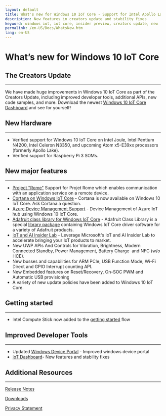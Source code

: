 ```yaml
---
layout: default
title: What's new for Windows 10 IoT Core - Support for Intel Apollo Lake
description: New features in creators update and stability fixes
keyword: windows iot, iot core, insider preview, creators update, new
permalink: /en-US/Docs/WhatsNew.htm
lang: en-US
---
```

# What’s new for Windows 10 IoT Core 

## The Creators Update
___

We have made huge improvements in Windows 10 IoT Core as part of the Creators Update, including improved developer tools, additional APIs, new code samples, and more. Download the newest [Windows 10 IoT Core Dashboard](http://go.microsoft.com/fwlink/?LinkID=708576) and see for yourself!

## New Hardware 
___

* Verified support for Windows 10 IoT Core on Intel Joule, Intel Pentium N4200, Intel Celeron N3350, and upcoming Atom x5-E39xx processors (formerly Apollo Lake).
* Verified support for Raspberry Pi 3 SOMs. 

## New major features
___ 
* [Project "Rome"](http://aka.ms/projectrome) Support for Projet Rome which enables communication with an application service on a remote device.
* [Cortana on Windows IoT Core]({{site.baseurl}}/{{page.lang}}/Docs/CortanaOnIoTCore) - Cortana is now available on Windows 10 IoT Core. Ask Cortana a question.
* [Azure Device Management Support]({{site.baseurl}}/{{page.lang}}/Docs/AzureDM) - Device Management of Azure IoT hub using Windows 10 IoT Core. 
* [Adafruit class library for Windows IoT Core](https://learn.adafruit.com/adafruit-class-library-for-windows-iot-core) - Adafruit Class Library is a special [library package](https://github.com/adafruit/AdafruitClassLibrary) containing Windows IoT Core driver software for a variety of Adafruit products.
* [IoT and AI Insider Lab]({{site.baseurl}}/{{page.lang}}/Docs/InsiderLab) - Leverage Microsoft's IoT and AI Insider Lab to accelerate bringing your IoT products to market.
* New UWP APIs And Controls for Vibration, Brightness, Modern Connected Standby, Power Management, Battery Charge  and NFC (w/o HCE). 
* New busses and capabilities for ARM PCIe, USB Function Mode, Wi-Fi Direct and  GPIO Interrupt counting API. 
* New Embedded features on Reset/Recovery, On-SOC PWM and Automatic USB provisioning 
* A variety of new update policies have been added to Windows 10 IoT Core. 

## Getting started
___ 
*  Intel Compute Stick now added to the [getting started]({{site.baseurl}}/{{page.lang}}/GetStarted) flow  

## Improved Developer Tools
___ 
* Updated [Windows Device Portal]({{site.baseurl}}/{{page.lang}}/docs/deviceportal) - Improved windows device portal 
* [IoT Dashboard]({{site.baseurl}}/{{page.lang}}/docs/iotdashboard)- New features and stability fixes  

## Additional Resources
___ 

[Release Notes]({{site.baseurl}}/{{page.lang}}/Docs/ReleaseNotesInsiderPreview)

[Downloads]({{site.baseurl}}/{{page.lang}}/Downloads)

[Privacy Statement](http://go.microsoft.com/fwlink/?LinkId=506737)
